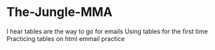 # The-Jungle-MMA
I hear tables are the way to go for emails
Using tables for the first time
Practicing tables on html emmail practice
